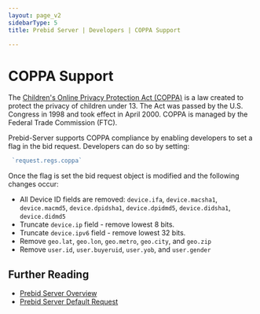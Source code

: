 ```yaml
---
layout: page_v2
sidebarType: 5
title: Prebid Server | Developers | COPPA Support

---
```


# COPPA Support

The [Children's Online Privacy Protection Act (COPPA)](https://www.ftc.gov/enforcement/rules/rulemaking-regulatory-reform-proceedings/childrens-online-privacy-protection-rule) is a law created to protect the privacy of children under 13. The Act was passed by the U.S. Congress in 1998 and took effect in April 2000. COPPA is managed by the Federal Trade Commission (FTC).

Prebid-Server supports COPPA compliance by enabling developers to set a flag in the bid request. Developers can do so by setting:
```javascript
 `request.regs.coppa`
```
Once the flag is set the bid request object is modified and the following changes occur:

-  All Device ID fields are removed: `device.ifa`, `device.macsha1`, `device.macmd5`, `device.dpidsha1`, `device.dpidmd5`, `device.didsha1`, `device.didmd5`
-  Truncate `device.ip` field - remove lowest 8 bits.
-  Truncate `device.ipv6` field - remove lowest 32 bits.
-  Remove `geo.lat`, `geo.lon`, `geo.metro`, `geo.city`, and `geo.zip`
-  Remove `user.id`, `user.buyeruid`, `user.yob`, and `user.gender`

## Further Reading

- [Prebid Server Overview](/prebid-server/prebid-server-overview.html)
- [Prebid Server Default Request](/prebid-server/developers/default-request.html)
